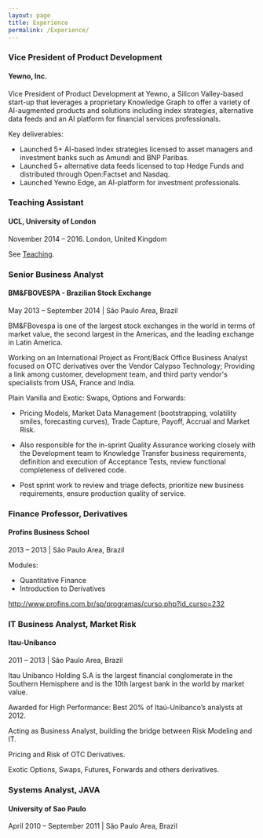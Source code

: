 ```yaml
---
layout: page
title: Experience
permalink: /Experience/
---
```


### Vice President of Product Development
<h4>Yewno, Inc.</h4>

Vice President of Product Development at Yewno, a Silicon Valley-based start-up that leverages a proprietary Knowledge Graph to offer a variety of AI-augmented products and solutions including index strategies, alternative data feeds and an AI platform for financial services professionals. 

Key deliverables:

- Launched 5+ AI-based Index strategies licensed to asset managers and investment banks such as Amundi and BNP Paribas.
- Launched 5+ alternative data feeds licensed to top Hedge Funds and distributed through Open:Factset and Nasdaq.
- Launched Yewno Edge, an AI-platform for investment professionals.

### Teaching Assistant
<h4>UCL, University of London</h4>
November 2014 – 2016. London, United Kingdom

See [Teaching](http://souzatharsis.github.io/Teaching/).

### Senior Business Analyst
<h4> BM&FBOVESPA - Brazilian Stock Exchange</h4>
May 2013 – September 2014 | São Paulo Area, Brazil

BM&FBovespa is one of the largest stock exchanges in the world in terms of market value, the
second largest in the Americas, and the leading exchange in Latin America.

Working on an International Project as Front/Back Office Business Analyst focused on OTC derivatives over the Vendor Calypso Technology; Providing a link among customer, development team, and third party vendor's specialists from USA, France and India.

Plain Vanilla and Exotic: Swaps, Options and Forwards:

- Pricing Models, Market Data Management (bootstrapping, volatility smiles, forecasting curves), Trade Capture, Payoff, Accrual and Market Risk.

- Also responsible for the in-sprint Quality Assurance working closely with the Development team to Knowledge Transfer business requirements, definition and execution of Acceptance Tests, review functional completeness of delivered code.

- Post sprint work to review and triage defects, prioritize new business requirements, ensure production quality of service.

### Finance Professor, Derivatives
<h4>Profins Business School</h4>
2013 – 2013 | São Paulo Area, Brazil

Modules:

- Quantitative Finance
- Introduction to Derivatives

http://www.profins.com.br/sp/programas/curso.php?id_curso=232

### IT Business Analyst, Market Risk
<h4>Itau-Unibanco</h4>
2011 – 2013 | São Paulo Area, Brazil

Itau Unibanco Holding S.A is the largest financial conglomerate in the Southern Hemisphere
and is the 10th largest bank in the world by market value.

Awarded for High Performance: Best 20% of Itaú-Unibanco’s analysts at 2012.

Acting as Business Analyst, building the bridge between Risk Modeling and IT.

Pricing and Risk of OTC Derivatives.

Exotic Options, Swaps, Futures, Forwards and others derivatives.

### Systems Analyst, JAVA
<h4>University of Sao Paulo</h4>
April 2010 – September 2011 | São Paulo Area, Brazil
